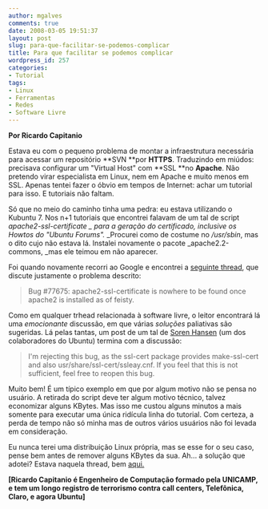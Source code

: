 ```yaml
---
author: mgalves
comments: true
date: 2008-03-05 19:51:37
layout: post
slug: para-que-facilitar-se-podemos-complicar
title: Para que facilitar se podemos complicar
wordpress_id: 257
categories:
- Tutorial
tags:
- Linux
- Ferramentas
- Redes
- Software Livre
---
```


**Por Ricardo Capitanio**

Estava eu com o pequeno problema de montar a infraestrutura necessária para acessar um repositório **SVN  **por **HTTPS**. Traduzindo em miúdos: precisava configurar um "Virtual Host" com **SSL **no **Apache**. Não pretendo virar especialista em Linux, nem em Apache e muito menos em SSL. Apenas tentei fazer o óbvio em tempos de Internet: achar um tutorial para isso. E tutoriais não faltam.

Só que no meio do caminho tinha uma pedra: eu estava utilizando o Kubuntu 7. Nos n+1 tutoriais que encontrei falavam de um tal de script _apache2-ssl-certificate _ para a geração do certificado, inclusive os _Howtos_ do _"Ubuntu Forums".__ _Procurei como de costume no _/usr/sbin_, mas o dito cujo não estava lá. Instalei novamente o pacote _apache2.2-commons,  _mas ele  teimou em não aparecer.

Foi quando novamente recorri ao Google e encontrei a [seguinte thread](https://launchpad.net/ubuntu/+source/apache2/+bug/77675), que discute justamente o problema descrito:


> Bug #77675: apache2-ssl-certificate is nowhere to be found once apache2 is installed as of feisty.


Como em qualquer trhead relacionada à software livre, o leitor encontrará lá uma _emocionante_ discussão, em que várias _soluções_ paliativas são sugeridas. Lá pelas tantas, um post de um tal de [Soren Hansen](https://launchpad.net/%7Eshawarma) (um dos colaboradores do Ubuntu) termina com a discussão:


> I'm rejecting this bug, as the ssl-cert package provides make-ssl-cert and also usr/share/ssl-cert/ssleay.cnf.
If you feel that this is not sufficient, feel free to reopen this bug.


Muito bem! É um típico exemplo em que por algum motivo não se pensa no usuário.  A retirada do script deve ter algum motivo técnico, talvez economizar alguns KBytes. Mas isso me custou alguns minutos a mais somente para executar uma única ridícula linha do tutorial. Com certeza, a perda de tempo não só minha mas de outros vários usuários não foi levada em consideração.

Eu nunca terei uma distribuição Linux própria, mas se esse for o seu caso, pense bem antes de remover alguns KBytes da sua. Ah... a solução que adotei? Estava naquela thread, bem [aqui.](https://launchpad.net/ubuntu/+source/apache2/+bug/77675/comments/15)

**[Ricardo Capitanio é Engenheiro de Computação formado pela UNICAMP, e tem um longo registro de terrorismo contra call centers, Telefônica, Claro, e agora Ubuntu]**
